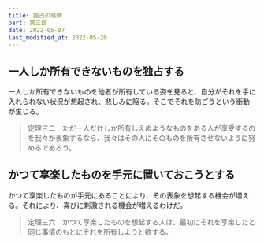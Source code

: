 ```yaml
---
title: 独占の感情
part: 第三部
date: 2022-05-07
last_modified_at: 2022-05-20
---
```


## 一人しか所有できないものを独占する

一人しか所有できないものを他者が所有している姿を見ると、自分がそれを手に入れられない状況が想起され、悲しみに陥る。そこでそれを防ごうという衝動が生じる。

>定理三二　ただ一人だけしか所有しえぬようなものをある人が享受するのを我々が表象するなら、我々はその人にそのものを所有させないように努めるであろう。

## かつて享楽したものを手元に置いておこうとする

かつて享楽したものが手元にあることにより、その表象を想起する機会が増える。それにより、喜びに刺激される機会が増えるわけだ。

>定理三六　かつて享楽したものを想起する人は、最初にそれを享楽したと同じ事情のもとにそれを所有しようと欲する。
